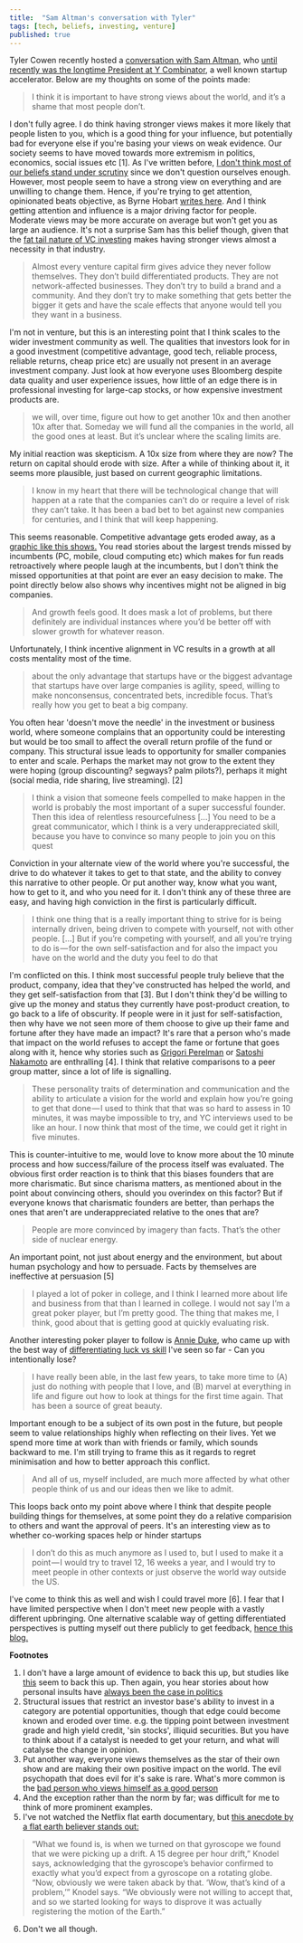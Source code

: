 ```yaml
---
title:  "Sam Altman's conversation with Tyler"
tags: [tech, beliefs, investing, venture]
published: true
---
```


Tyler Cowen recently hosted a [conversation with Sam Altman](https://medium.com/conversations-with-tyler/tyler-cowen-sam-altman-ai-tech-business-58f530417522 "convo with Sam"), who [until recently was the longtime President at Y Combinator](https://techcrunch.com/2019/03/08/y-combinator-president-sam-altman-is-stepping-down-amid-a-series-of-changes-at-the-accelerator/ "Sam stepping down"), a well known startup accelerator. Below are my thoughts on some of the points made:

> I think it is important to have strong views about the world, and it’s a shame that most people don’t.

I don't fully agree. I do think having stronger views makes it more likely that people listen to you, which is a good thing for your influence, but potentially bad for everyone else if you're basing your views on weak evidence. Our society seems to have moved towards more extremism in politics, economics, social issues etc \[1\]. As I've written before, [I don't think most of our beliefs stand under scrutiny](https://www.leonlinsx.com/tell-me-why/ "why") since we don't question ourselves enough. However, most people seem to have a strong view on everything and are unwilling to change them. Hence, if you're trying to get attention, opinionated beats objective, as Byrne Hobart [writes here](https://medium.com/@byrnehobart/about-best-of-faq-25df97a74467 "byrne"). And I think getting attention and influence is a major driving factor for people. Moderate views may be more accurate on average but won't get you as large an audience. It's not a surprise Sam has this belief though, given that the [fat tail nature of VC investing](https://hackernoon.com/vc-math-2848971a34a0 "vc math") makes having stronger views almost a necessity in that industry.

> Almost every venture capital firm gives advice they never follow themselves. They don’t build differentiated products. They are not network-affected businesses. They don’t try to build a brand and a community. And they don’t try to make something that gets better the bigger it gets and have the scale effects that anyone would tell you they want in a business.

I'm not in venture, but this is an interesting point that I think scales to the wider investment community as well. The qualities that investors look for in a good investment (competitive advantage, good tech, reliable process, reliable returns, cheap price etc) are usually not present in an average investment company. Just look at how everyone uses Bloomberg despite data quality and user experience issues, how little of an edge there is in professional investing for large-cap stocks, or how expensive investment products are.

> we will, over time, figure out how to get another 10x and then another 10x after that. Someday we will fund all the companies in the world, all the good ones at least. But it’s unclear where the scaling limits are.

My initial reaction was skepticism. A 10x size from where they are now? The return on capital should erode with size. After a while of thinking about it, it seems more plausible, just based on current geographic limitations. 

> I know in my heart that there will be technological change that will happen at a rate that the companies can’t do or require a level of risk they can’t take. It has been a bad bet to bet against new companies for centuries, and I think that will keep happening.

This seems reasonable. Competitive advantage gets eroded away, as a [graphic like this shows.](https://www.visualcapitalist.com/most-valuable-companies-100-years/ "most valuable companies") You read stories about the largest trends missed by incumbents (PC, mobile, cloud computing etc) which makes for fun reads retroactively where people laugh at the incumbents, but I don't think the missed opportunities at that point are ever an easy decision to make. The point directly below also shows why incentives might not be aligned in big companies. 

> And growth feels good. It does mask a lot of problems, but there definitely are individual instances where you’d be better off with slower growth for whatever reason.

Unfortunately, I think incentive alignment in VC results in a growth at all costs mentality most of the time. 

> about the only advantage that startups have or the biggest advantage that startups have over large companies is agility, speed, willing to make nonconsensus, concentrated bets, incredible focus. That’s really how you get to beat a big company.

You often hear 'doesn't move the needle' in the investment or business world, where someone complains that an opportunity could be interesting but would be too small to affect the overall return profile of the fund or company. This structural issue leads to opportunity for smaller companies to enter and scale. Perhaps the market may not grow to the extent they were hoping (group discounting? segways? palm pilots?), perhaps it might (social media, ride sharing, live streaming). \[2\] 

> I think a vision that someone feels compelled to make happen in the world is probably the most important of a super successful founder. Then this idea of relentless resourcefulness \[...\] You need to be a great communicator, which I think is a very underappreciated skill, because you have to convince so many people to join you on this quest

Conviction in your alternate view of the world where you're successful, the drive to do whatever it takes to get to that state, and the ability to convey this narrative to other people. Or put another way, know what you want, how to get to it, and who you need for it. I don't think any of these three are easy, and having high conviction in the first is particularly difficult. 

> I think one thing that is a really important thing to strive for is being internally driven, being driven to compete with yourself, not with other people. \[...\] But if you’re competing with yourself, and all you’re trying to do is — for the own self-satisfaction and for also the impact you have on the world and the duty you feel to do that

I'm conflicted on this. I think most successful people truly believe that the product, company, idea that they've constructed has helped the world, and they get self-satisfaction from that \[3\]. But I don't think they'd be willing to give up the money and status they currently have post-product creation, to go back to a life of obscurity. If people were in it just for self-satisfaction, then why have we not seen more of them choose to give up their fame and fortune after they have made an impact? It's rare that a person who's made that impact on the world refuses to accept the fame or fortune that goes along with it, hence why stories such as [Grigori Perelman](https://en.wikipedia.org/wiki/Grigori_Perelman "fields medal rejection") or [Satoshi Nakamoto](https://en.wikipedia.org/wiki/Satoshi_Nakamoto "Satoshi") are enthralling \[4\]. I think that relative comparisons to a peer group matter, since a lot of life is signalling. 

> These personality traits of determination and communication and the ability to articulate a vision for the world and explain how you’re going to get that done — I used to think that that was so hard to assess in 10 minutes, it was maybe impossible to try, and YC interviews used to be like an hour. I now think that most of the time, we could get it right in five minutes.

This is counter-intuitive to me, would love to know more about the 10 minute process and how success/failure of the process itself was evaluated. The obvious first order reaction is to think that this biases founders that are more charismatic. But since charisma matters, as mentioned about in the point about convincing others, should you overindex on this factor? But if everyone knows that charismatic founders are better, than perhaps the ones that aren't are underappreciated relative to the ones that are? 

> People are more convinced by imagery than facts. That’s the other side of nuclear energy.

An important point, not just about energy and the environment, but about human psychology and how to persuade. Facts by themselves are ineffective at persuasion \[5\]

> I played a lot of poker in college, and I think I learned more about life and business from that than I learned in college. I would not say I’m a great poker player, but I’m pretty good. The thing that makes me, I think, good about that is getting good at quickly evaluating risk.

Another interesting poker player to follow is [Annie Duke](https://twitter.com/AnnieDuke "Annie"), who came up with the best way of [differentiating luck vs skill](https://twitter.com/mjmauboussin/status/1106252962161135616 "mauboussin attribution") I've seen so far - Can you intentionally lose? 

> I have really been able, in the last few years, to take more time to (A) just do nothing with people that I love, and (B) marvel at everything in life and figure out how to look at things for the first time again. That has been a source of great beauty.

Important enough to be a subject of its own post in the future, but people seem to value relationships highly when reflecting on their lives. Yet we spend more time at work than with friends or family, which sounds backward to me. I'm still trying to frame this as it regards to regret minimisation and how to better approach this conflict. 

> And all of us, myself included, are much more affected by what other people think of us and our ideas then we like to admit.

This loops back onto my point above where I think that despite people building things for themselves, at some point they do a relative comparision to others and want the approval of peers. It's an interesting view as to whether co-working spaces help or hinder startups

> I don’t do this as much anymore as I used to, but I used to make it a point — I would try to travel 12, 16 weeks a year, and I would try to meet people in other contexts or just observe the world way outside the US.

I've come to think this as well and wish I could travel more \[6\]. I fear that I have limited perspective when I don't meet new people with a vastly different upbringing. One alternative scalable way of getting differentiated perspectives is putting myself out there publicly to get feedback, [hence this blog.](https://www.leonlinsx.com/why-i-write/ "why i write")

**Footnotes**
1. I don't have a large amount of evidence to back this up, but studies like [this](http://www.people-press.org/2014/06/12/political-polarization-in-the-american-public/ "polarisation") seem to back this up. Then again, you hear stories about how personal insults have [always been the case in politics](https://www.newsweek.com/insults-attacks-american-way-423648 "insults")
2. Structural issues that restrict an investor base's ability to invest in a category are potential opportunities, though that edge could become known and eroded over time. e.g. the tipping point between investment grade and high yield credit, 'sin stocks', illiquid securities. But you have to think about if a catalyst is needed to get your return, and what will catalyse the change in opinion.
3. Put another way, everyone views themselves as the star of their own show and are making their own positive impact on the world. The evil psychopath that does evil for it's sake is rare. What's more common is the [bad person who views himself as a good person](https://www.psychologytoday.com/us/blog/inside-the-criminal-mind/201105/the-criminal-views-himself-good-person "self view")
4. And the exception rather than the norm by far; was difficult for me to think of more prominent examples.
5. I've not watched the Netflix flat earth documentary, but [this anecdote by a flat earth believer stands out:](https://www.newsweek.com/behind-curve-netflix-ending-light-experiment-mark-sargent-documentary-movie-1343362 "newsweek article")
> “What we found is, is when we turned on that gyroscope we found that we were picking up a drift. A 15 degree per hour drift,” Knodel says, acknowledging that the gyroscope’s behavior confirmed to exactly what you’d expect from a gyroscope on a rotating globe. “Now, obviously we were taken aback by that. ‘Wow, that’s kind of a problem,’” Knodel says. “We obviously were not willing to accept that, and so we started looking for ways to disprove it was actually registering the motion of the Earth.”

6. Don't we all though.
